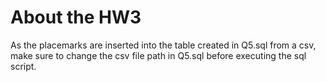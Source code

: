 # About the HW3

As the placemarks are inserted into the table created in Q5.sql from a csv, make sure to change the csv file path in Q5.sql before executing the sql script.